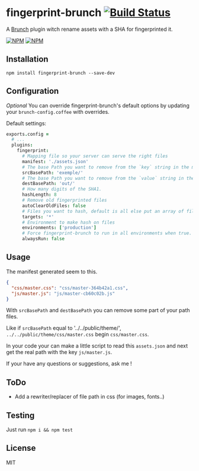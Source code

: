 # fingerprint-brunch [![Build Status][travis-badge]][travis]

A [Brunch][] plugin witch rename assets with a SHA for fingerprinted it.

[![NPM](https://nodei.co/npm/fingerprint-brunch.png)](https://nodei.co/npm/fingerprint-brunch/)
[![NPM](https://nodei.co/npm-dl/fingerprint-brunch.png?months=3)](https://nodei.co/npm/fingerprint-brunch/)

## <a name="installation"></a> Installation

`npm install fingerprint-brunch --save-dev`


## <a name="configuration"></a> Configuration

_Optional_ You can override fingerprint-brunch's default options by updating your `brunch-config.coffee` with overrides.

Default settings:

```coffeescript
exports.config =
  # ...
  plugins:
    fingerprint:
      # Mapping file so your server can serve the right files
      manifest: './assets.json'
      # The base Path you want to remove from the `key` string in the mapping file
      srcBasePath: 'exemple/'
      # The base Path you want to remove from the `value` string in the mapping file
      destBasePath: 'out/'
      # How many digits of the SHA1.
      hashLength: 8
      # Remove old fingerprinted files
      autoClearOldFiles: false
      # Files you want to hash, default is all else put an array of files like ['app.js', 'vendor.js', ...]
      targets: '*'
      # Environment to make hash on files
      environments: ['production']
      # Force fingerprint-brunch to run in all environments when true.
      alwaysRun: false
```


## <a name="Usage"></a> Usage

The manifest generated seem to this.
```json
{
  "css/master.css": "css/master-364b42a1.css",
  "js/master.js": "js/master-cb60c02b.js"
}
```

With `srcBasePath` and `destBasePath` you can remove some part of your path files.

Like if `srcBasePath` equal to '../../public/theme/', `../../public/theme/css/master.css` begin `css/master.css`.

In your code your can make a little script to read this `assets.json` and next get the real path with the key `js/master.js`.

If your have any questions or suggestions, ask me !



## <a name="todo"></a> ToDo

- Add a rewriter/replacer of file path in css (for images, fonts..)


## <a name="testing"></a> Testing

Just run `npm i && npm test`


## <a name="license"></a> License

MIT

[Brunch]: http://brunch.io
[travis]: https://travis-ci.org/dlepaux/cssnano-brunch
[travis-badge]: https://img.shields.io/travis/dlepaux/cssnano-brunch.svg?style=flat

